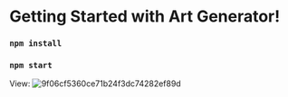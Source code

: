 # Getting Started with Art Generator!

### `npm install`

### `npm start`

View:
![9f06cf5360ce71b24f3dc74282ef89d](https://user-images.githubusercontent.com/50816749/144525170-d0c4f601-b0d9-4707-b612-f2302d087f4e.png)
